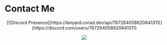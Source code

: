 <h1 align="left">Contact Me</h1>

<center>
  [![Discord Presence](https://lanyard.cnrad.dev/api/767264058620641311)](https://discord.com/users/767264058620641311)
</center>

<p align="center">
  <img src="https://github-readme-stats.vercel.app/api?username=GeneralOfAR&&show_icons=true&title_color=ffffff&icon_color=bb2acf&text_color=daf7dc&bg_color=151515"/>
</p>

